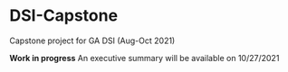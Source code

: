 # DSI-Capstone
Capstone project for GA DSI (Aug-Oct 2021)

**Work in progress**  An executive summary will be available on 10/27/2021
